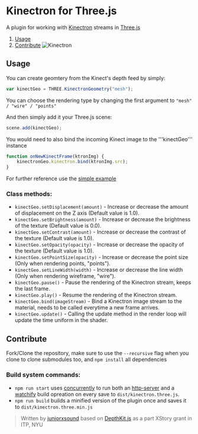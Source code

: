 # Kinectron for Three.js
A plugin for working with [Kinectron](https://github.com/kinectron/kinectron) streams in [Three.js](https://github.com/mrdoob/three.js)
1. [Usage](#usage)
1. [Contribute](#contribute)
![Kinectron](https://github.com/juniorxsound/Three-Kinectron/blob/add_ktron/assets/Screen%20Shot%202018-01-29%20at%208.39.55%20PM.png)


## Usage
You can create geomtery from the Kinect's depth feed by simply:
```js
var kinectGeo = THREE.KinectronGeometry("mesh");
```
You can choose the rendering type by changing the first argument to ```"mesh" / "wire" / "points"```

And then simply add it your Three.js scene:
```js
scene.add(kinectGeo);
```

You would need to also bind the incoming Kinect image to the '''kinectGeo''' instance
```js
function onNewKinectFrame(ktronImg) {
	kinectronGeo.kinectron.bind(ktronImg.src);
}
```

For further reference use the [simple example](https://github.com/juniorxsound/Three-Kinectron/blob/master/examples/simple.html)

### Class methods:
- ```kinectGeo.setDisplacement(amount)``` - Increase or decrease the amount of displacement on the Z axis (Default value is 1.0).
- ```kinectGeo.setBrightness(amount)``` - Increase or decrease the brightness of the texture (Default value is 0.0).
- ```kinectGeo.setContrast(amount)``` - Increase or decrease the contrast of the texture (Default value is 1.0).
- ```kinectGeo.setOpacity(opacity)``` - Increase or decrease the opacity of the texture (Default value is 1.0).
- ```kinectGeo.setPointSize(opacity)``` - Increase or decrease the point size (Only when rendering points, "points").
- ```kinectGeo.setLineWidth(width)``` - Increase or decrease the line width (Only when rendering wireframe, "wire").
- ```kinectGeo.pause()``` - Pause the rendering of the Kinectron stream, keeps the last frame.
- ```kinectGeo.play()``` - Resume the rendering of the Kinectron stream.
- ```kinectGeo.bind(imageStream)``` - Bind a Kinectron image stream to the material, needs to be called everytime a new frame arrives.
- ```kinectGeo.update()``` - Calling the update method in the render loop will update the time uniform in the shader.







## Contribute
Fork/Clone the repository, make sure to use the ```--recursive``` flag when you clone to clone submodules too, and ```npm install``` all dependencies
### Build system commands:
- ```npm run start``` uses [concurrently](https://github.com/kimmobrunfeldt/concurrently) to run both an [http-server](https://www.npmjs.com/package/http-server) and a [watchify](https://www.npmjs.com/package/watchify) build opreation on every save to ```dist/kinectron.three.js```.
- ```npm run build``` builds a minified version of the plugin once and saves it to ```dist/kinectron.three.min.js```

> Written by [juniorxsound](https://github.com/juniorxsound) based on [DepthKit.js](https://github.com/juniorxsound/DepthKit.js) as a part XStory grant in ITP, NYU

